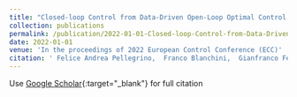 ```yaml
---
title: "Closed-loop Control from Data-Driven Open-Loop Optimal Control Trajectories"
collection: publications
permalink: /publication/2022-01-01-Closed-loop-Control-from-Data-Driven-Open-Loop-Optimal-Control-Trajectories
date: 2022-01-01
venue: 'In the proceedings of 2022 European Control Conference (ECC)'
citation: ' Felice Andrea Pellegrino,  Franco Blanchini,  Gianfranco Fenu,  Erica Salvato, &quot;Closed-loop Control from Data-Driven Open-Loop Optimal Control Trajectories.&quot; In the proceedings of 2022 European Control Conference (ECC), 2022.'
---
```

Use [Google Scholar](https://scholar.google.com/scholar?q=Closed+loop+Control+from+Data+Driven+Open+Loop+Optimal+Control+Trajectories){:target="_blank"} for full citation
